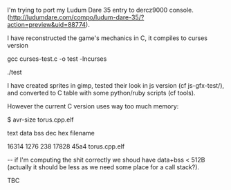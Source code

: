 I'm trying to port my Ludum Dare 35 entry to dercz9000 console.
(http://ludumdare.com/compo/ludum-dare-35/?action=preview&uid=88774).

I have reconstructed the game's mechanics in C, it compiles to curses version

gcc curses-test.c -o test -lncurses

./test

I have created sprites in gimp, tested their look in js version (cf js-gfx-test/),
and converted to C table with some python/ruby scripts (cf tools).

However the current C version uses way too much memory:

$ avr-size torus.cpp.elf 

   text	  data  bss  dec    hex	  filename
   
  16314	  1276  238  17828  45a4  torus.cpp.elf

-- if I'm computing the shit correctly we shoud have data+bss < 512B
(actually it should be less as we need some place for a call stack?).

TBC
